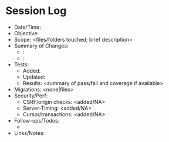 # Session <ID> Log

- Date/Time: <UTC timestamp>
- Objective: <one sentence>
- Scope: <files/folders touched; brief description>
- Summary of Changes:
  - <path>: <short description>
  - <path>: <short description>
- Tests:
  - Added: <list>
  - Updated: <list>
  - Results: <summary of pass/fail and coverage if available>
- Migrations: <none|files>
- Security/Perf:
  - CSRF/origin checks: <added/NA>
  - Server-Timing: <added/NA>
  - Cursor/transactions: <added/NA>
- Follow-ups/Todos:
  - <bullet items for next session>
- Links/Notes: <any relevant pointers>

